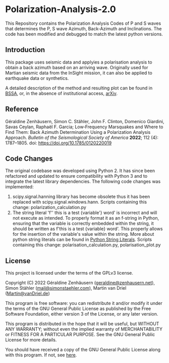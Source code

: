 # Polarization-Analysis-2.0
This Repository contains the Polarization Analysis Codes of P and S waves that determines the P, S wave Azimuth, Back-Azimuth and Inclinations. The code has been modified and debugged to match the latest python versions.

## Introduction
This package uses seismic data and applyies a polarisation analysis to obtain a back azimuth based on an arriving wave.
Originally used for Martian seismic data from the InSight mission, it can also be applied to earthquake data or synthetics.

A detailed description of the method and resulting plot can be found in [BSSA](https://pubs.geoscienceworld.org/ssa/bssa/article/112/4/1787/613988/Low-Frequency-Marsquakes-and-Where-to-Find-Them), or, in the absence of institutional access, [arXiv](https://arxiv.org/abs/2204.12959).

## Reference
Géraldine Zenhäusern, Simon C. Stähler, John F. Clinton, Domenico Giardini, Savas Ceylan, Raphaël F. Garcia; Low‐Frequency Marsquakes and Where to Find Them: Back Azimuth Determination Using a Polarization Analysis Approach. *Bulletin of the Seismological Society of America* **2022**; 112 (4): 1787–1805. doi: https://doi.org/10.1785/0120220019

## Code Changes
The original codebase was developed using Python 2. It has since been refactored and updated to ensure compatibility with Python 3 and to integrate the latest library dependencies. The following code changes was implemented:
1. scipy.signal.hanning library has become obsolete thus it has been replaced with scipy.signal.windows.hann. Scripts containing this change: polarization_calculation.py
2. The string literal 'f'' this is a test {variable'} word' is incorrect and will not execute as intended. To properly format it as an f-string in Python, ensuring that the variable is correctly embedded within the string, it should be written as f'this is a test {variable} word'. This properly allows for the insertion of the variable's value within the string. More about python string literals can be found in [Python String Literals](https://realpython.com/python-raw-strings/). Scripts containing this change: polarisation_calculation.py, polarisation_plot.py

## License
This project is licensed under the terms of the GPLv3 license.

Copyright (C) 2022  Géraldine Zenhäusern (geraldine@zenhausern.net), Simon Stähler (mail@simonstaehler.com), Martin van Driel (Martin@vanDriel.de)

This program is free software: you can redistribute it and/or modify
it under the terms of the GNU General Public License as published by
the Free Software Foundation, either version 3 of the License, or
 any later version.

This program is distributed in the hope that it will be useful,
but WITHOUT ANY WARRANTY; without even the implied warranty of
MERCHANTABILITY or FITNESS FOR A PARTICULAR PURPOSE.  See the
GNU General Public License for more details.

You should have received a copy of the GNU General Public License
along with this program.  If not, see [here](https://www.gnu.org/licenses/).
